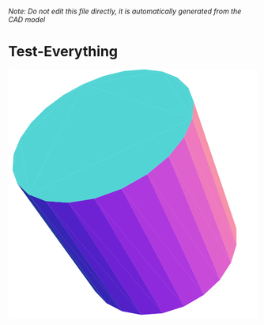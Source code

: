 ###### Note: Do not edit this file directly, it is automatically generated from the CAD model

# Test-Everything

![](/project.svg)

